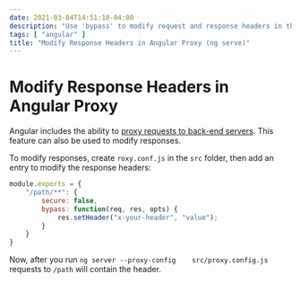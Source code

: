 ```yaml
---
date: 2021-03-04T14:51:10-04:00
description: "Use 'bypass' to modify request and response headers in the Angular Proxy"
tags: [ "angular" ]
title: "Modify Response Headers in Angular Proxy (ng serve)"
---
```


# Modify Response Headers in Angular Proxy

Angular includes the ability to [proxy requests to back-end servers](https://angular.io/guide/build#proxying-to-a-backend-server). This feature can also be used to modify responses.

To modify responses, create `roxy.conf.js` in the `src` folder, then add an entry to modify the response headers:

```javascript
module.exports = {
	"/path/**": {
		secure: false,
		bypass: function(req, res, opts) {
			res.setHeader("x-your-header", "value");
		}
	}
}
```

Now, after you run `ng server --proxy-config 	src/proxy.config.js` requests to `/path` will contain the header.
